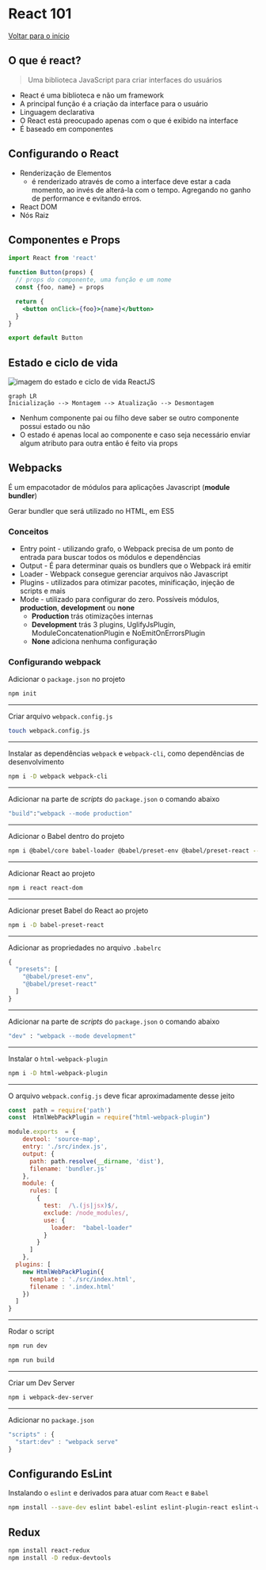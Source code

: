 ﻿# React 101

[Voltar para o início](./README.md)

## O que é react?

> Uma biblioteca JavaScript para criar interfaces do usuários

+ React é uma biblioteca e não um framework
+ A principal função é a criação da interface para o usuário
+ Linguagem declarativa
+ O React está preocupado apenas com o que é exibido na interface
+ É baseado em componentes

## Configurando o React

+ Renderização de Elementos
  + é renderizado através de como a interface deve estar a cada momento, ao invés de alterá-la com o tempo. Agregando no ganho de performance e evitando erros.
+ React DOM
+ Nós Raiz

## Componentes e Props

```jsx
import React from 'react'

function Button(props) {
  // props do componente, uma função e um nome
  const {foo, name} = props

  return {
    <button onClick={foo}>{name}</button>
  }
}

export default Button
```

## Estado e ciclo de vida

![imagem do estado e ciclo de vida ReactJS](https://external-content.duckduckgo.com/iu/?u=https%3A%2F%2Fcdn-images-1.medium.com%2Fmax%2F2400%2F1*sn-ftowp0_VVRbeUAFECMA.png&f=1&nofb=1)

```mermaid
graph LR
Inicialização --> Montagem --> Atualização --> Desmontagem
```

+ Nenhum componente pai ou filho deve saber se outro componente possui estado ou não
+ O estado é apenas local ao componente e caso seja necessário enviar algum atributo para outra então é feito via props

## Webpacks

É um empacotador de módulos para aplicações Javascript (**module bundler**)

Gerar bundler que será utilizado no HTML, em ES5

### Conceitos

+ Entry point - utilizando grafo, o Webpack precisa de um ponto de entrada para buscar todos os módulos e dependências
+ Output - É para determinar quais os bundlers que o Webpack irá emitir
+ Loader - Webpack consegue gerenciar arquivos não Javascript
+ Plugins - utilizados para otimizar pacotes, minificação, injeção de scripts e mais
+ Mode - utilizado para configurar do zero. Possíveis módulos, **production**, **development** ou **none**
  + **Production** trás otimizações internas
  + **Development** trás 3 plugins, UglifyJsPlugin, ModuleConcatenationPlugin e NoEmitOnErrorsPlugin
  + **None** adiciona nenhuma configuração

### Configurando webpack

Adicionar o `package.json` no projeto

```bash
npm init
```

----

Criar arquivo `webpack.config.js`

```bash
touch webpack.config.js
```

----

Instalar as dependências `webpack` e `webpack-cli`, como dependências de desenvolvimento

```bash
npm i -D webpack webpack-cli
```

----

Adicionar na parte de *scripts* do `package.json` o comando abaixo

```bash
"build":"webpack --mode production"
```

----

Adicionar o Babel dentro do projeto

```bash
npm i @babel/core babel-loader @babel/preset-env @babel/preset-react --save-dev
```

----

Adicionar React ao projeto

```bash
npm i react react-dom
```

----

Adicionar preset Babel do React ao projeto

```bash
npm i -D babel-preset-react
```

----

Adicionar as propriedades no arquivo `.babelrc`

```js
{
  "presets": [
    "@babel/preset-env",
    "@babel/preset-react"
  ]
}
```

----

Adicionar na parte de *scripts* do `package.json` o comando abaixo

```bash
"dev" : "webpack --mode development"
```

----

Instalar o `html-webpack-plugin`

```bash
npm i -D html-webpack-plugin
```

----

O arquivo `webpack.config.js` deve ficar aproximadamente desse jeito

```js
const  path = require('path')
const  HtmlWebPackPlugin = require("html-webpack-plugin")

module.exports  = {
    devtool: 'source-map',
    entry: './src/index.js',
    output: {
      path: path.resolve(__dirname, 'dist'),
      filename: 'bundler.js'
    },
    module: {
      rules: [
        {
          test:  /\.(js|jsx)$/,
          exclude: /node_modules/,
          use: {
            loader:  "babel-loader"
          }
        }
      ]
    },
  plugins: [
    new HtmlWebPackPlugin({
      template : './src/index.html',
      filename : '.index.html'
    })
  ]
}
```

----

Rodar o script

```bash
npm run dev
```

```bash
npm run build
```

----

Criar um Dev Server

```bash
npm i webpack-dev-server
```

----

Adicionar no `package.json`

```js
"scripts" : {
  "start:dev" : "webpack serve"
}
```

## Configurando EsLint

Instalando o `eslint` e derivados para atuar com `React` e `Babel`

```bash
npm install --save-dev eslint babel-eslint eslint-plugin-react eslint-watch
```

## Redux

```bash
npm install react-redux
npm install -D redux-devtools
```
